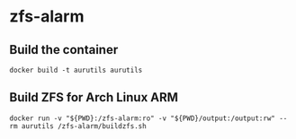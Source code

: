 # zfs-alarm

## Build the container

```
docker build -t aurutils aurutils
```

## Build ZFS for Arch Linux ARM

```
docker run -v "${PWD}:/zfs-alarm:ro" -v "${PWD}/output:/output:rw" --rm aurutils /zfs-alarm/buildzfs.sh
```
